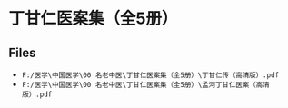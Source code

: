 # 丁甘仁医案集（全5册）

## Files

- `F:/医学\中国医学\00 名老中医\丁甘仁医案集（全5册）\丁甘仁传（高清版）.pdf`
- `F:/医学\中国医学\00 名老中医\丁甘仁医案集（全5册）\孟河丁甘仁医案（高清版）.pdf`
